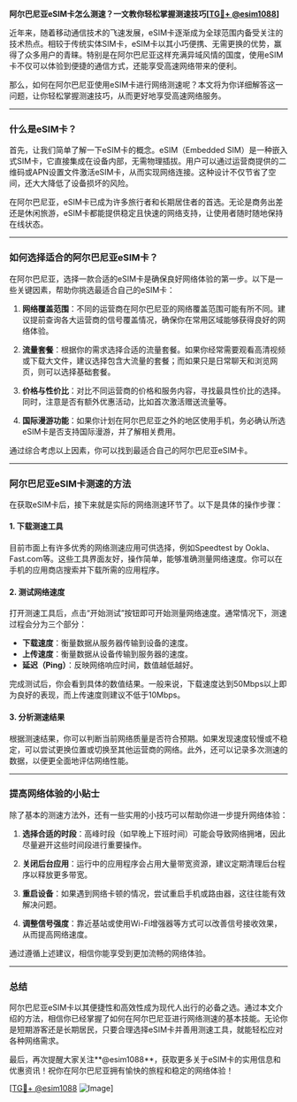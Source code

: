 **阿尔巴尼亚eSIM卡怎么测速？一文教你轻松掌握测速技巧[[TG💪+ @esim1088](https://t.me/s/esim1088)]**

近年来，随着移动通信技术的飞速发展，eSIM卡逐渐成为全球范围内备受关注的技术热点。相较于传统实体SIM卡，eSIM卡以其小巧便携、无需更换的优势，赢得了众多用户的青睐。特别是在阿尔巴尼亚这样充满异域风情的国度，使用eSIM卡不仅可以体验到便捷的通信方式，还能享受高速网络带来的便利。

那么，如何在阿尔巴尼亚使用eSIM卡进行网络测速呢？本文将为你详细解答这一问题，让你轻松掌握测速技巧，从而更好地享受高速网络服务。

---

### 什么是eSIM卡？

首先，让我们简单了解一下eSIM卡的概念。eSIM（Embedded SIM）是一种嵌入式SIM卡，它直接集成在设备内部，无需物理插拔。用户可以通过运营商提供的二维码或APN设置文件激活eSIM卡，从而实现网络连接。这种设计不仅节省了空间，还大大降低了设备损坏的风险。

在阿尔巴尼亚，eSIM卡已成为许多旅行者和长期居住者的首选。无论是商务出差还是休闲旅游，eSIM卡都能提供稳定且快速的网络支持，让使用者随时随地保持在线状态。

---

### 如何选择适合的阿尔巴尼亚eSIM卡？

在阿尔巴尼亚，选择一款合适的eSIM卡是确保良好网络体验的第一步。以下是一些关键因素，帮助你挑选最适合自己的eSIM卡：

1. **网络覆盖范围**：不同的运营商在阿尔巴尼亚的网络覆盖范围可能有所不同。建议提前查询各大运营商的信号覆盖情况，确保你在常用区域能够获得良好的网络体验。
   
2. **流量套餐**：根据你的需求选择合适的流量套餐。如果你经常需要观看高清视频或下载大文件，建议选择包含大流量的套餐；而如果只是日常聊天和浏览网页，则可以选择基础套餐。

3. **价格与性价比**：对比不同运营商的价格和服务内容，寻找最具性价比的选择。同时，注意是否有额外优惠活动，比如首次激活赠送流量等。

4. **国际漫游功能**：如果你计划在阿尔巴尼亚之外的地区使用手机，务必确认所选eSIM卡是否支持国际漫游，并了解相关费用。

通过综合考虑以上因素，你可以找到最适合自己的阿尔巴尼亚eSIM卡。

---

### 阿尔巴尼亚eSIM卡测速的方法

在获取eSIM卡后，接下来就是实际的网络测速环节了。以下是具体的操作步骤：

#### 1. 下载测速工具

目前市面上有许多优秀的网络测速应用可供选择，例如Speedtest by Ookla、Fast.com等。这些工具界面友好，操作简单，能够准确测量网络速度。你可以在手机的应用商店搜索并下载所需的应用程序。

#### 2. 测试网络速度

打开测速工具后，点击“开始测试”按钮即可开始测量网络速度。通常情况下，测速过程会分为三个部分：

- **下载速度**：衡量数据从服务器传输到设备的速度。
- **上传速度**：衡量数据从设备传输到服务器的速度。
- **延迟（Ping）**：反映网络响应时间，数值越低越好。

完成测试后，你会看到具体的数值结果。一般来说，下载速度达到50Mbps以上即为良好的表现，而上传速度则建议不低于10Mbps。

#### 3. 分析测速结果

根据测速结果，你可以判断当前网络质量是否符合预期。如果发现速度较慢或不稳定，可以尝试更换位置或切换至其他运营商的网络。此外，还可以记录多次测速的数据，以便更全面地评估网络性能。

---

### 提高网络体验的小贴士

除了基本的测速方法外，还有一些实用的小技巧可以帮助你进一步提升网络体验：

1. **选择合适的时段**：高峰时段（如早晚上下班时间）可能会导致网络拥堵，因此尽量避开这些时间段进行重要操作。

2. **关闭后台应用**：运行中的应用程序会占用大量带宽资源，建议定期清理后台程序以释放更多带宽。

3. **重启设备**：如果遇到网络卡顿的情况，尝试重启手机或路由器，这往往能有效解决问题。

4. **调整信号强度**：靠近基站或使用Wi-Fi增强器等方式可以改善信号接收效果，从而提高网络速度。

通过遵循上述建议，相信你能享受到更加流畅的网络体验。

---

### 总结

阿尔巴尼亚eSIM卡以其便捷性和高效性成为现代人出行的必备之选。通过本文介绍的方法，相信你已经掌握了如何在阿尔巴尼亚进行网络测速的基本技能。无论你是短期游客还是长期居民，只要合理选择eSIM卡并善用测速工具，就能轻松应对各种网络需求。

最后，再次提醒大家关注**@esim1088**，获取更多关于eSIM卡的实用信息和优惠资讯！祝你在阿尔巴尼亚拥有愉快的旅程和稳定的网络体验！

[[TG💪+ @esim1088](https://t.me/s/esim1088) ![Image](https://i.postimg.cc/4NQfJmqS/Snipaste-2025-05-13-00-14-12.png)]